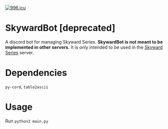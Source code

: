 [![996.icu](https://img.shields.io/badge/link-996.icu-red.svg)](https://996.icu)
# SkywardBot [deprecated]
A discord bot for managing Skyward Series.
**SkywardBot is not meant to be implemented in other servers.** It is only intended to be used in the [Skyward Series](https://discord.gg/skyward-series-991005374314328124) server.

# Dependencies
`py-cord`, `table2ascii`

# Usage
Run `python3 main.py`
